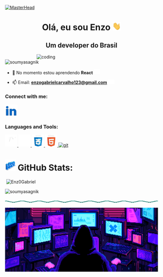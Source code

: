 [![MasterHead](https://user-images.githubusercontent.com/124924248/218557909-e4fdb36e-6601-4b8a-8ae0-ddd1bc0266fb.gif)]([](https://user-images.githubusercontent.com/124924248/218557909-e4fdb36e-6601-4b8a-8ae0-ddd1bc0266fb.gif))
<h1 align="center">Olá, eu sou Enzo <img src="https://raw.githubusercontent.com/SoumyaSagnik/images/main/hi.gif" width="28px" height="28px" alt="hi"></h1>
<h2 align="center">Um developer do Brasil </h2>
<img align="right" alt="coding" width="400" src="https://user-images.githubusercontent.com/124924248/218557924-a95723c3-c06c-4770-9533-0f414ec4ab1f.gif">

<p align="left"> <img src="https://komarev.com/ghpvc/?username=soumyasagnik&label=Profile%20views&color=0e75b6&style=flat" alt="soumyasagnik" /> </p>

- 🌱 No momento estou aprendendo **React** <img src="https://raw.githubusercontent.com/SoumyaSagnik/images/main/react.gif" width="20px" alt="react">

- 📫 Email: **enzogabrielcarvalho123@gmail.com** <img src="https://raw.githubusercontent.com/SoumyaSagnik/images/main/mail.gif" width="20px" alt="email">

<h3 align="left">Connect with me:</h3>
<p align="left">
<a href="https://www.linkedin.com/in/enzo-gabriel-60963125b/" target="blank"><img align="center" src="https://raw.githubusercontent.com/SoumyaSagnik/images/main/linkedin.gif" alt="https://www.linkedin.com/in/enzo-gabriel-60963125b/" height="40" width="40" /></a>

<h3 align="left">Languages and Tools:</h3>
<p align="left"> </a> <a href="https://developer.mozilla.org/en-US/docs/Web/JavaScript" target="_blank" rel="noreferrer"> <img src="https://raw.githubusercontent.com/SoumyaSagnik/images/main/js.gif" alt="javascript" width="40" height="40"/> </a> <a href="https://reactjs.org/" target="_blank" rel="noreferrer"> <img src="https://raw.githubusercontent.com/SoumyaSagnik/images/main/react.gif" alt="react" width="40" height="40"/> </a> <a href="https://www.w3schools.com/css/" target="_blank" rel="noreferrer"> <img src="https://raw.githubusercontent.com/SoumyaSagnik/images/main/css.gif" alt="css3" width="40" height="40"/> </a> <a href="https://www.w3.org/html/" target="_blank" rel="noreferrer"> <img src="https://raw.githubusercontent.com/SoumyaSagnik/images/main/html.gif" alt="html5" width="40" height="40"/> </a> <a href="https://git-scm.com/" target="_blank" rel="noreferrer"> <img src="https://www.vectorlogo.zone/logos/git-scm/git-scm-icon.svg" alt="git" width="40" height="40"/> </a> </p>

# <img src="https://raw.githubusercontent.com/SoumyaSagnik/images/main/stats.gif" width="35px" alt="stats"> GitHub Stats:

<p>&nbsp;<img align="center" src="https://github-readme-stats-85j9ufoay-Enz0Gabriel.vercel.app/api?username=Enz0Gabriel_icons=true&locale=en&theme=dark&hide_border=false&include_all_commits=true&count_private=true" alt="Enz0Gabriel" /></p>

<p><img align="center" src="https://github-readme-streak-stats.herokuapp.com/?user=soumyasagnik&theme=dark&hide_border=false" alt="soumyasagnik" /></p>

<img align="center" src="https://raw.githubusercontent.com/SoumyaSagnik/images/main/border.gif" alt="border" width="100%" height="7.5rem" />

[![MasterFoot](https://raw.githubusercontent.com/SoumyaSagnik/images/main/banner2.gif)]([https://soumyasagnik.io](https://raw.githubusercontent.com/SoumyaSagnik/images/main/banner2.gif))
